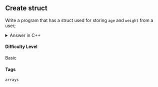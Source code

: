 ## Create struct

Write a program that has a struct used for  storing `age` and `weight` from a user;

<details>
<summary>Answer in C++</summary>

```cpp
#include <iostream>

using namespace std;

struct User {

    int age;

    float weight;
}

int main(){

}
```

</details>

#### Difficulty Level

Basic

#### Tags

`arrays`
